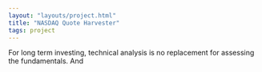 ```yaml
---
layout: "layouts/project.html"
title: "NASDAQ Quote Harvester"
tags: project
---
```


For long term investing, technical analysis is no replacement for assessing the fundamentals. And
